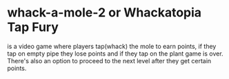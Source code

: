 # whack-a-mole-2 or Whackatopia Tap Fury 
is a video game where players tap(whack) the mole to earn points, if they tap on empty pipe they lose points and if they tap on the plant game is over. 
There's also an option to proceed to the next level after they get certain points. 
